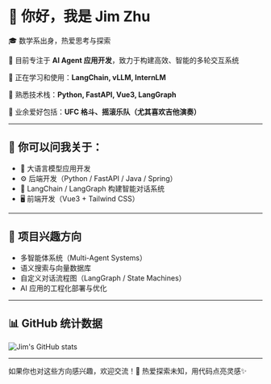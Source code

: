 # 👋 你好，我是 Jim Zhu

🎓 数学系出身，热爱思考与探索

💼 目前专注于 **AI Agent 应用开发**，致力于构建高效、智能的多轮交互系统

🌱 正在学习和使用：**LangChain, vLLM, InternLM**

🧠 熟悉技术栈：**Python, FastAPI, Vue3, LangGraph**

🥋 业余爱好包括：**UFC 格斗、摇滚乐队（尤其喜欢吉他演奏）**

---

## 💬 你可以问我关于：

* 🧠 大语言模型应用开发
* ⚙️ 后端开发（Python / FastAPI / Java / Spring）
* 🔗 LangChain / LangGraph 构建智能对话系统
* 🖥️ 前端开发（Vue3 + Tailwind CSS）

---

## 🚀 项目兴趣方向

* 多智能体系统（Multi-Agent Systems）
* 语义搜索与向量数据库
* 自定义对话流程图（LangGraph / State Machines）
* AI 应用的工程化部署与优化

---

## 📊 GitHub 统计数据

![Jim's GitHub stats](https://github-readme-stats.vercel.app/api?username=zjm-datai\&show_icons=true\&theme=radical)

---

如果你也对这些方向感兴趣，欢迎交流！🤝
热爱探索未知，用代码点亮灵感✨
